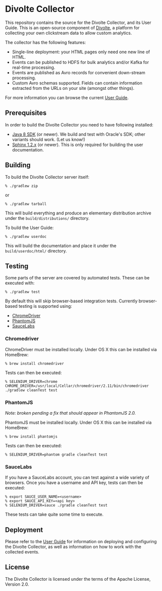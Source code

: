 Divolte Collector
=================

This repository contains the source for the Divolte Collector, and its User Guide. This is an
open-source component of [Divolte](http://www.godatadriven.com/divolte.html), a platform for
collecting your own clickstream data to allow custom analytics.

The collector has the following features:

 - Single-line deployment: your HTML pages only need one new line of HTML.
 - Events can be published to HDFS for bulk analytics and/or Kafka for real-time processing.
 - Events are published as Avro records for convenient down-stream processing.
 - Custom Avro schemas supported. Fields can contain information extracted from the URLs on
   your site (amongst other things).

For more information you can browse the current
[User Guide](docs/index.rst).

Prerequisites
-------------

In order to build the Divolte Collector you need to have following installed:

 - [Java 8 SDK](http://www.oracle.com/technetwork/java/javase/downloads/jdk8-downloads-2133151.html)
   (or newer). We build and test with Oracle's SDK; other variants should work. (Let us know!)
 - [Sphinx 1.2.x](http://sphinx-doc.org) (or newer). This is only required for building the user
   documentation.

Building
--------

To build the Divolte Collector server itself:

    % ./gradlew zip

or

    % ./gradlew tarball

This will build everything and produce an elementary distribution archive under the
`build/distributions/` directory.

To build the User Guide:

    % ./gradlew userdoc

This will build the documentation and place it under the `build/userdoc/html/` directory.

Testing
-------

Some parts of the server are covered by automated tests. These can be executed with:

    % ./gradlew test

By default this will skip browser-based integration tests. Currently browser-based
testing is supported using:

 - [ChromeDriver](https://sites.google.com/a/chromium.org/chromedriver/)
 - [PhantomJS](http://phantomjs.org)
 - [SauceLabs](http://saucelabs.com)

### Chromedriver ###

ChromeDriver must be installed locally. Under OS X this can be installed via
HomeBrew:

    % brew install chromedriver

Tests can then be executed:

    % SELENIUM_DRIVER=chrome CHROME_DRIVER=/usr/local/Cellar/chromedriver/2.11/bin/chromedriver ./gradlew cleanTest test

### PhantomJS ###

*Note: broken pending a fix that should appear in PhantomJS 2.0.*

PhantomJS must be installed locally. Under OS X this can be installed via
HomeBrew:

    % brew install phantomjs

Tests can then be executed:

    % SELENIUM_DRIVER=phantom gradle cleanTest test

### SauceLabs ###

If you have a SauceLabs account, you can test against a wide variety of browsers.
Once you have a username and API key, tests can then be executed:

    % export SAUCE_USER_NAME=<username>
    % export SAUCE_API_KEY=<api key>
    % SELENIUM_DRIVER=sauce ./gradle cleanTest test

These tests can take quite some time to execute.

Deployment
----------

Please refer to the [User Guide](docs/index.rst)
for information on deploying and configuring the Divolte Collector, as well as information on how to work
with the collected events.

License
-------

The Divolte Collector is licensed under the terms of the Apache License, Version 2.0.

